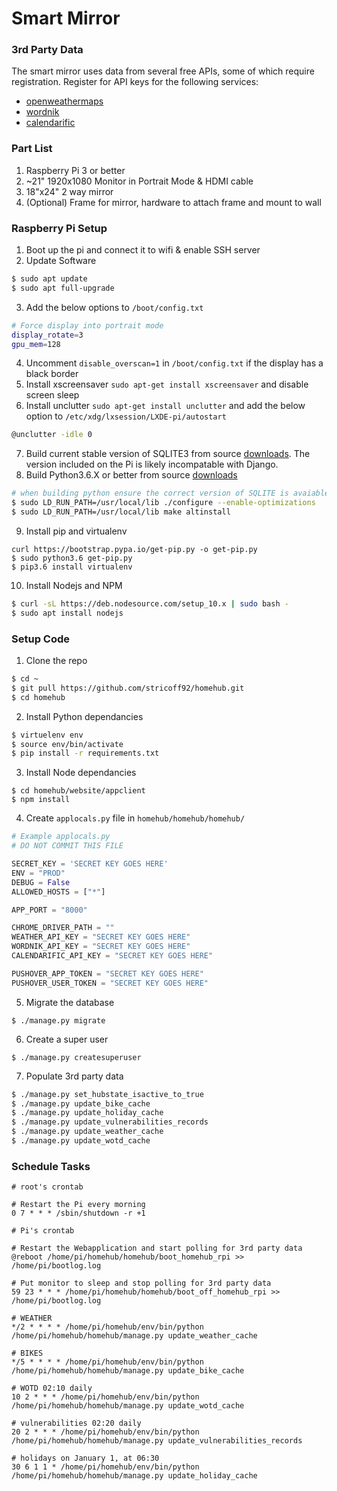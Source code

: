 
# Smart Mirror

### 3rd Party Data
The smart mirror uses data from several free APIs, some of which require registration.
Register for API keys for the following services:
 - [openweathermaps](https://home.openweathermap.org/users/sign_up)
 - [wordnik](https://developer.wordnik.com/)
 - [calendarific](https://calendarific.com/signup)

### Part List
1. Raspberry Pi 3 or better
2.  ~21" 1920x1080 Monitor in Portrait Mode & HDMI cable
3. 18"x24" 2 way mirror
4. (Optional) Frame for mirror, hardware to attach frame and mount to wall


### Raspberry Pi Setup
1. Boot up the pi and connect it to wifi & enable SSH server
2. Update Software
```bash
$ sudo apt update
$ sudo apt full-upgrade
```
3. Add the below options to `/boot/config.txt`
```bash
# Force display into portrait mode
display_rotate=3
gpu_mem=128
```
4. Uncomment `disable_overscan=1` in `/boot/config.txt` if the display has a black border
5. Install xscreensaver `sudo apt-get install xscreensaver` and disable screen sleep
6. Install unclutter `sudo apt-get install unclutter` and add the below option to `/etc/xdg/lxsession/LXDE-pi/autostart`
```bash
@unclutter -idle 0
```
7. Build current stable version of SQLITE3 from source [downloads](https://www.sqlite.org/download.html). The version included on the Pi is likely incompatable with Django.
8. Build Python3.6.X or better from source [downloads](https://www.python.org/downloads/)
```bash
# when building python ensure the correct version of SQLITE is avaiable
$ sudo LD_RUN_PATH=/usr/local/lib ./configure --enable-optimizations
$ sudo LD_RUN_PATH=/usr/local/lib make altinstall
```
9. Install pip and virtualenv
```
curl https://bootstrap.pypa.io/get-pip.py -o get-pip.py
$ sudo python3.6 get-pip.py
$ pip3.6 install virtualenv
```
10. Install Nodejs and NPM
```bash
$ curl -sL https://deb.nodesource.com/setup_10.x | sudo bash -
$ sudo apt install nodejs
```

### Setup Code
1. Clone the repo
```bash
$ cd ~
$ git pull https://github.com/stricoff92/homehub.git
$ cd homehub
```
2. Install Python dependancies
```bash
$ virtuelenv env
$ source env/bin/activate
$ pip install -r requirements.txt
```
3. Install Node dependancies
```
$ cd homehub/website/appclient
$ npm install
```
4. Create `applocals.py` file in `homehub/homehub/homehub/`
```python
# Example applocals.py
# DO NOT COMMIT THIS FILE

SECRET_KEY = 'SECRET KEY GOES HERE'
ENV = "PROD"
DEBUG = False
ALLOWED_HOSTS = ["*"]

APP_PORT = "8000"

CHROME_DRIVER_PATH = ""
WEATHER_API_KEY = "SECRET KEY GOES HERE"
WORDNIK_API_KEY = "SECRET KEY GOES HERE"
CALENDARIFIC_API_KEY = "SECRET KEY GOES HERE"

PUSHOVER_APP_TOKEN = "SECRET KEY GOES HERE"
PUSHOVER_USER_TOKEN = "SECRET KEY GOES HERE"

```
5. Migrate the database
```
$ ./manage.py migrate
```
6. Create a super user
```
$ ./manage.py createsuperuser
```
7. Populate 3rd party data
```bash
$ ./manage.py set_hubstate_isactive_to_true
$ ./manage.py update_bike_cache
$ ./manage.py update_holiday_cache
$ ./manage.py update_vulnerabilities_records
$ ./manage.py update_weather_cache
$ ./manage.py update_wotd_cache
```

### Schedule Tasks
```
# root's crontab

# Restart the Pi every morning
0 7 * * * /sbin/shutdown -r +1
```

```
# Pi's crontab

# Restart the Webapplication and start polling for 3rd party data
@reboot /home/pi/homehub/homehub/boot_homehub_rpi >> /home/pi/bootlog.log

# Put monitor to sleep and stop polling for 3rd party data
59 23 * * * /home/pi/homehub/homehub/boot_off_homehub_rpi >> /home/pi/bootlog.log

# WEATHER
*/2 * * * * /home/pi/homehub/env/bin/python /home/pi/homehub/homehub/manage.py update_weather_cache

# BIKES
*/5 * * * * /home/pi/homehub/env/bin/python /home/pi/homehub/homehub/manage.py update_bike_cache

# WOTD 02:10 daily
10 2 * * * /home/pi/homehub/env/bin/python /home/pi/homehub/homehub/manage.py update_wotd_cache

# vulnerabilities 02:20 daily
20 2 * * * /home/pi/homehub/env/bin/python /home/pi/homehub/homehub/manage.py update_vulnerabilities_records

# holidays on January 1, at 06:30
30 6 1 1 * /home/pi/homehub/env/bin/python /home/pi/homehub/homehub/manage.py update_holiday_cache
```


